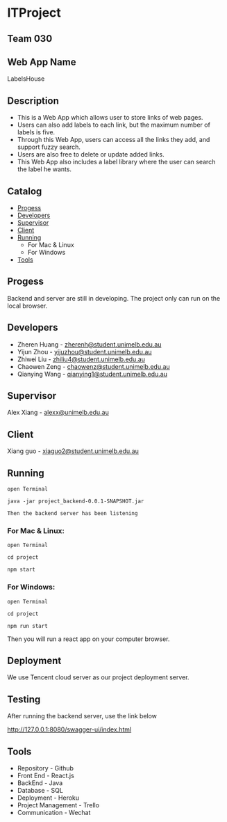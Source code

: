 ITProject
==============

## Team 030

## Web App Name
LabelsHouse

## Description
* This is a Web App which allows user to store links of web pages. 
* Users can also add labels to each link, but the maximum number of labels is five. 
* Through this Web App, users can access all the links they add, and support fuzzy search.
* Users are also free to delete or update added links. 
* This Web App also includes a label library where the user can search the label he wants.

## Catalog
* [Progess](#Progess)
* [Developers](#Developers)
* [Supervisor](#Supervisor)
* [Client](#Client)
* [Running](#Running)
    * For Mac & Linux
    * For Windows
* [Tools](#Tools)

## Progess 
Backend and server are still in developing. The project only can run on the local browser. 

## Developers
* Zheren Huang - zherenh@student.unimelb.edu.au 
* Yijun Zhou - yijuzhou@student.unimelb.edu.au 
* Zhiwei Liu - zhiliu4@student.unimelb.edu.au
* Chaowen Zeng - chaowenz@student.unimelb.edu.au 
* Qianying Wang - qianying1@student.unimelb.edu.au 

## Supervisor
Alex Xiang - alexx@unimelb.edu.au 

## Client
Xiang guo - xiaguo2@student.unimelb.edu.au

## Running

    open Terminal
    
    java -jar project_backend-0.0.1-SNAPSHOT.jar
    
    Then the backend server has been listening

### For Mac & Linux: 
    
    open Terminal

    cd project
    
    npm start

### For Windows: 

    open Terminal
    
    cd project 
    
    npm run start 

Then you will run a react app on your computer browser.

## Deployment

We use Tencent cloud server as our project deployment server.

## Testing

After running the backend server, use the link below

http://127.0.0.1:8080/swagger-ui/index.html

## Tools
* Repository - Github 
* Front End - React.js 
* BackEnd - Java
* Database - SQL
* Deployment - Heroku 
* Project Management - Trello 
* Communication - Wechat 


